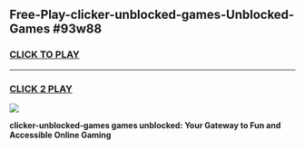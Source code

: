 
## Free-Play-clicker-unblocked-games-Unblocked-Games #93w88
<h3>
<a href="https://news.freeplayer.one?title=clicker-unblocked-games&ref=8M">CLICK TO PLAY</a></h3>
<hr>

<h3>
<a href="https://news.freeplayer.one?title=clicker-unblocked-games&ref=8M">CLICK 2 PLAY</a>
  
</h3>

<a href="https://news.freeplayer.one?title=clicker-unblocked-games&ref=8M"><img src="https://clearcache.store/games.png"></a>


**clicker-unblocked-games games unblocked: Your Gateway to Fun and Accessible Online Gaming**
